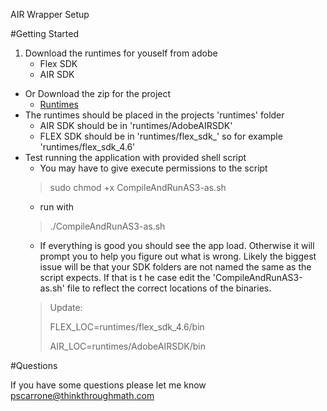 AIR Wrapper Setup

#Getting Started

1. Download the runtimes for youself from adobe
   * Flex SDK
   * AIR SDK
* Or Download the zip for the project
   *  [Runtimes](https://docs.google.com/a/thinkthroughmath.com/file/d/0B6jQ5p6g8RtodVVuYUwtQmhWVFk/edit?usp=sharing)
* The runtimes should be placed in the projects 'runtimes' folder
  * AIR SDK should be in 'runtimes/AdobeAIRSDK'
  * FLEX SDK should be in 'runtimes/flex_sdk_<version>' so for example 'runtimes/flex_sdk_4.6'
* Test running the application with provided shell script
  * You may have to give execute permissions to the script 
  >    sudo chmod +x CompileAndRunAS3-as.sh
  * run with
  >    ./CompileAndRunAS3-as.sh
  * If everything is good you should see the app load. Otherwise it will prompt you to help you figure out what is wrong. Likely the biggest issue will be that your SDK folders are not named the same as the script expects. If that is t he case edit the 'CompileAndRunAS3-as.sh' file to reflect the correct locations of the binaries.
  >    Update:
  >
  >    FLEX_LOC=runtimes/flex_sdk_4.6/bin
  >
  >    AIR_LOC=runtimes/AdobeAIRSDK/bin
  
#Questions

If you have some questions please let me know pscarrone@thinkthroughmath.com